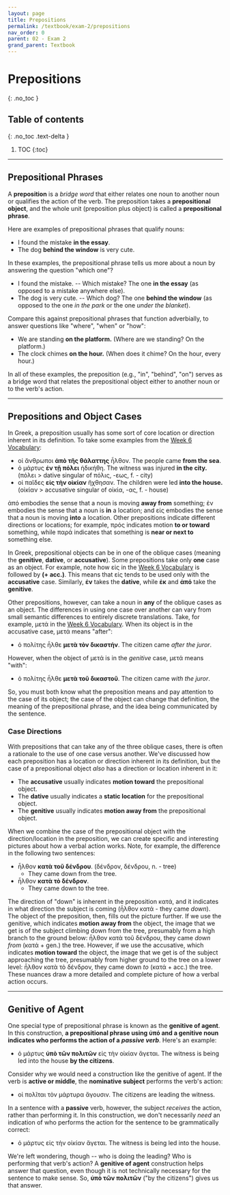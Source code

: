 ```yaml
---
layout: page
title: Prepositions
permalink: /textbook/exam-2/prepositions
nav_order: 0
parent: 02 - Exam 2
grand_parent: Textbook
---
```


# Prepositions
{: .no_toc }

## Table of contents
{: .no_toc .text-delta }

1. TOC
{:toc}

***

## Prepositional Phrases

A **preposition** is a *bridge word* that either relates one noun to another noun or qualifies the action of the verb. The preposition takes a **prepositional object**, and the whole unit (preposition plus object) is called a **prepositional phrase**.

Here are examples of prepositional phrases that qualify nouns:
* I found the mistake **in the essay**.
* The dog **behind the window** is very cute.

In these examples, the prepositional phrase tells us more about a noun by answering the question "which one"?
* I found the mistake. -- Which mistake? The one **in the essay** (as opposed to a mistake anywhere else).
* The dog is very cute. -- Which dog? The one **behind the window** (as opposed to the one *in the park* or the one *under the blanket*).

Compare this against prepositional phrases that function adverbially, to answer questions like "where", "when" or "how":
* We are standing **on the platform.** (Where are we standing? On the platform.)
* The clock chimes **on the hour.** (When does it chime? On the hour, every hour.)

In all of these examples, the preposition (e.g., "in", "behind", "on") serves as a bridge word that relates the prepositional object either to another noun or to the verb's action.

***

## Prepositions and Object Cases

In Greek, a preposition usually has some sort of core location or direction inherent in its definition. To take some examples from the [Week 6 Vocabulary](../../vocabulary/week-06-vocabulary):

* οἱ ἄνθρωποι **ἀπὸ τῆς θάλαττης** ἦλθον. The people came **from the sea**.
* ὁ μάρτυς **ἐν τῇ πόλει** ἠδικήθη. The witness was injured **in the city.** (πόλει > dative singular of πόλις, -εως, f. - city)
* οἱ παῖδες **εἰς τὴν οἰκίαν** ἤχθησαν. The children were led **into the house.** (οἰκίαν > accusative singular of οἰκία, -ας, f. - house)

ἀπό embodies the sense that a noun is moving **away from** something; ἐν embodies the sense that a noun is **in** a location; and εἰς embodies the sense that a noun is moving **into** a location. Other prepositions indicate different directions or locations; for example, πρός indicates motion **to or toward** something, while παρά indicates that something is **near or next to** something else.

In Greek, prepositional objects can be in one of the oblique cases (meaning the **genitive**, **dative**, or **accusative**). Some prepositions take only **one** case as an object. For example, note how εἰς in the [Week 6 Vocabulary](../../vocabulary/week-06-vocabulary) is followed by **(+ acc.)**. This means that εἰς tends to be used only with the **accusative** case. Similarly, **ἐν** takes the **dative**, while **ἐκ** and **ἀπό** take the **genitive**.

Other prepositions, however, can take a noun in **any** of the oblique cases as an object. The differences in using one case over another can vary from small semantic differences to entirely discrete translations. Take, for example, μετά in the [Week 6 Vocabulary](../../vocabulary/week-06-vocabulary). When its object is in the accusative case, μετά means "after":

* ὁ πολίτης ἦλθε **μετὰ τὸν δικαστήν**. The citizen came *after the juror*.

However, when the object of μετά is in the *genitive* case, μετά means "with":

* ὁ πολίτης ἦλθε **μετὰ τοῦ δικαστοῦ**. The citizen came *with the juror*.

So, you must both know what the preposition means and pay attention to the case of its object; the case of the object can change that definition, the meaning of the prepositional phrase, and the idea being communicated by the sentence.

### Case Directions

With prepositions that can take any of the three oblique cases, there is often a rationale to the use of one case versus another. We've discussed how each preposition has a location or direction inherent in its definition, but the case of a prepositional object *also* has a direction or location inherent in it:
* The **accusative** usually indicates **motion toward** the prepositional object.
* The **dative** usually indicates a **static location** for the prepositional object.
* The **genitive** usually indicates **motion away from** the prepositional object.

When we combine the case of the prepositional object with the direction/location in the preposition, we can create specific and interesting pictures about how a verbal action works. Note, for example, the difference in the following two sentences:

* ἦλθον **κατὰ τοῦ δένδρου**. (δένδρον, δένδρου, n. - tree)
  * They came down from the tree.
* ἦλθον **κατὰ τὸ δένδρον**.
  * They came down to the tree.

The direction of "down" is inherent in the preposition κατά, and it indicates in what direction the subject is coming (ἦλθον κατά - they came *down*). The object of the preposition, then, fills out the picture further. If we use the genitive, which indicates **motion away from** the object, the image that we get is of the subject climbing down from the tree, presumably from a high branch to the ground below: ἦλθον κατὰ τοῦ δένδρου, they came *down from* (κατά + gen.) the tree. However, if we use the accusative, which indicates **motion toward** the object, the image that we get is of the subject approaching the tree, presumably from higher ground to the tree on a lower level: ἦλθον κατὰ τὸ δένδρον, they came down *to* (κατά + acc.) the tree. These nuances draw a more detailed and complete picture of how a verbal action occurs.

***

## Genitive of Agent

One special type of prepositional phrase is known as the **genitive of agent**. In this construction, **a prepositional phrase using ὑπό and a genitive noun indicates who performs the action of a** ***passive verb***. Here's an example:

* ὁ μάρτυς **ὑπὸ τῶν πολιτῶν** εἰς τὴν οἰκίαν ἄγεται. The witness is being led into the house **by the citizens**.

Consider why we would need a construction like the genitive of agent. If the verb is **active or middle**, the **nominative subject** performs the verb's action:

* οἱ πολῖται τὸν μάρτυρα ἄγουσιν. The citizens are leading the witness.

In a sentence with a **passive** verb, however, the subject *receives* the action, rather than performing it. In this construction, we don't necessarily *need* an indication of who performs the action for the sentence to be grammatically correct:

* ὁ μάρτυς εἰς τὴν οἰκίαν ἄγεται. The witness is being led into the house.

We're left wondering, though -- who is doing the leading? Who is performing that verb's action? A **genitive of agent** construction helps answer that question, even though it is not technically necessary for the sentence to make sense. So, **ὑπὸ τῶν πολιτῶν** ("by the citizens") gives us that answer.


